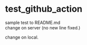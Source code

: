 # test_github_action

sample test to README.md  
change on server (no new line fixed.)

change on local.

